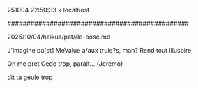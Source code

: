 251004
22:50:33
k
localhost

###############################################

2025/10/04/haikus/pat//le-bose.md

J'imagine pa[st]
MeValue a/aux truie?s, man?
Rend tout illusoire

On me pret
Cede trop, parait...
(Jeremo)

dit
ta geule
trop
